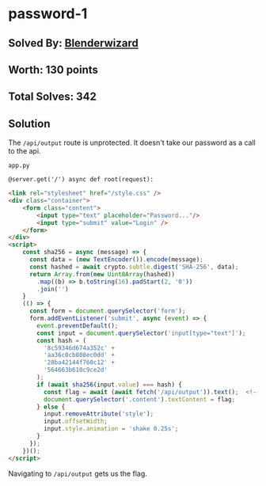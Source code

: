# password-1
## Solved By: [Blenderwizard](https://github.com/Blenderwizard)
## Worth: 130 points
## Total Solves: 342
## Solution

The `/api/output` route is unprotected. It doesn't take our password as a call to the api.

`app.py`

`@server.get('/') async def root(request):`
``` html
<link rel="stylesheet" href="/style.css" />
<div class="container">
    <form class="content">
        <input type="text" placeholder="Password..."/>
        <input type="submit" value="Login" />
    </form>
</div>
<script>
    const sha256 = async (message) => {
      const data = (new TextEncoder()).encode(message);
      const hashed = await crypto.subtle.digest('SHA-256', data);
      return Array.from(new Uint8Array(hashed))
        .map((b) => b.toString(16).padStart(2, '0'))
        .join('')
    }
    (() => {
      const form = document.querySelector('form');
      form.addEventListener('submit', async (event) => {
        event.preventDefault();
        const input = document.querySelector('input[type="text"]');
        const hash = (
          '8c59346d674a352c' +
          'aa36c0cb808ec0dd' +
          '28ba42144f760c12' +
          '564663b610c9ce2d'
        );
        if (await sha256(input.value) === hash) {
          const flag = await (await fetch('/api/output')).text();  <!--here-->
          document.querySelector('.content').textContent = flag;
        } else {
          input.removeAttribute('style');
          input.offsetWidth;
          input.style.animation = 'shake 0.25s';
        }
      });
    })();
</script>
```

Navigating to `/api/output` gets us the flag.